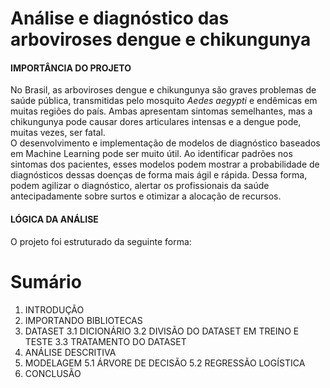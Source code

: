 # Análise e diagnóstico das arboviroses dengue e chikungunya

#### IMPORTÂNCIA DO PROJETO
No Brasil, as arboviroses dengue e chikungunya são graves problemas de saúde pública, transmitidas pelo mosquito *Aedes aegypti* e endêmicas em muitas regiões do país. Ambas apresentam sintomas semelhantes, mas a chikungunya pode causar dores articulares intensas e a dengue pode, muitas vezes, ser fatal. <br>
O desenvolvimento e implementação de modelos de diagnóstico baseados em Machine Learning pode ser muito útil. Ao identificar padrões nos sintomas dos pacientes, esses modelos podem mostrar a probabilidade de diagnósticos dessas doenças de forma mais ágil e rápida. Dessa forma, podem agilizar o diagnóstico, alertar os profissionais da saúde antecipadamente sobre surtos e otimizar a alocação de recursos. 

#### LÓGICA DA ANÁLISE
O projeto foi estruturado da seguinte forma:

# Sumário

1. INTRODUÇÃO
2. IMPORTANDO BIBLIOTECAS
3. DATASET
   3.1 DICIONÁRIO
   3.2 DIVISÃO DO DATASET EM TREINO E TESTE
   3.3 TRATAMENTO DO DATASET
4. ANÁLISE DESCRITIVA
5. MODELAGEM
   5.1 ÁRVORE DE DECISÃO
   5.2 REGRESSÃO LOGÍSTICA
6. CONCLUSÃO

